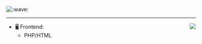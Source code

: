 <img src="https://a.pomf.cat/afhjzi.gif" alt=":wave:" />

---

<a href="https://discord.com/users/399176286758502400">
  <img src="https://lanyard-profile-readme.vercel.app/api/399176286758502400?hideTimestamp=true&idleMessage=Just%20chillin'%20at%20the%20moment..." align="right" />
</a>

- 🖥️ Frontend:
  - PHP/HTML

